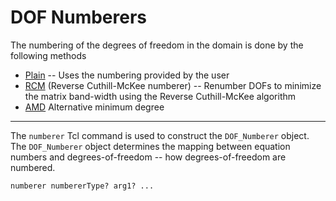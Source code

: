 # DOF Numberers
The numbering of the degrees of freedom in the domain is done by the following methods

- [Plain]() -- Uses the numbering provided by the user
- [RCM](RCM) (Reverse Cuthill-McKee numberer) -- Renumber DOFs to minimize the matrix band-width using the Reverse Cuthill-McKee algorithm
- <a href="AMD_Numberer" title="wikilink">AMD</a> Alternative minimum degree


<hr />

The `numberer` Tcl command is used to construct the `DOF_Numberer` object. The
`DOF_Numberer` object determines the mapping between equation numbers and
degrees-of-freedom -- how degrees-of-freedom are numbered.

```tcl
numberer numbererType? arg1? ...
```

